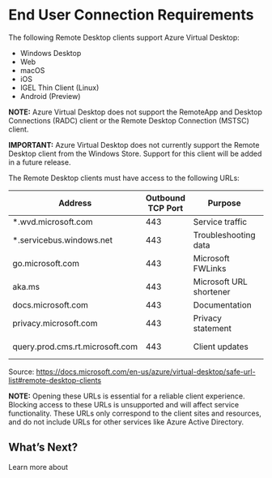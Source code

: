 <meta name="robots" content="noindex">

# End User Connection Requirements

The following Remote Desktop clients support Azure Virtual Desktop:

* Windows Desktop
* Web
* macOS
* iOS
* IGEL Thin Client (Linux)
* Android (Preview)

**NOTE:** Azure Virtual Desktop does not support the RemoteApp and Desktop Connections (RADC) client or the Remote Desktop Connection (MSTSC) client.

**IMPORTANT:** Azure Virtual Desktop does not currently support the Remote Desktop client from the Windows Store. Support for this client will be added in a future release.

The Remote Desktop clients must have access to the following URLs:

| Address                         | Outbound TCP Port | Purpose                 | Client(s)       |
| ------------------------------- | ----------------- | ----------------------- | --------------- |
| *.wvd.microsoft.com             | 443               | Service traffic	        | All             |
| *.servicebus.windows.net	      | 443               | Troubleshooting data    | All             |
| go.microsoft.com                | 443               | Microsoft FWLinks     	| All             |
| aka.ms                          | 443               | Microsoft URL shortener	| All             |
| docs.microsoft.com              | 443               | Documentation	          | All             |
| privacy.microsoft.com	          | 443               | Privacy statement	      | All             |
| query.prod.cms.rt.microsoft.com	| 443               | Client updates          | Windows Desktop |

Source: https://docs.microsoft.com/en-us/azure/virtual-desktop/safe-url-list#remote-desktop-clients

**NOTE:** Opening these URLs is essential for a reliable client experience. Blocking access to these URLs is unsupported and will affect service functionality. These URLs only correspond to the client sites and resources, and do not include URLs for other services like Azure Active Directory.

## What’s Next?

Learn more about 
